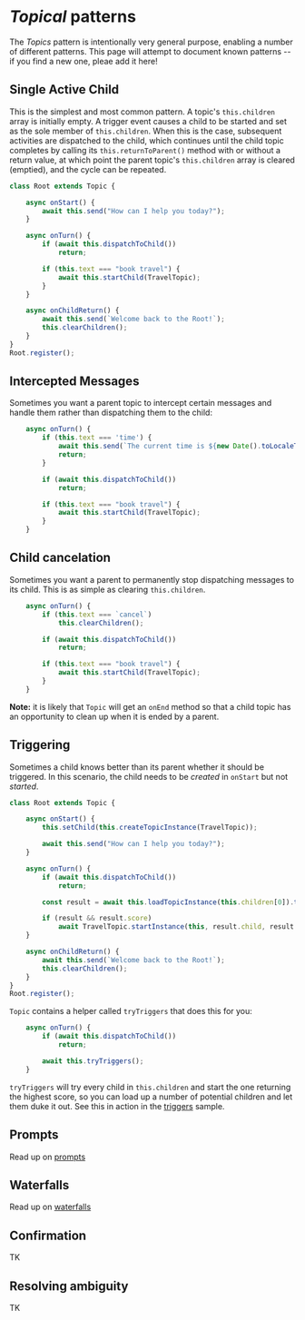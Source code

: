 # *Topical* patterns

The *Topics* pattern is intentionally very general purpose, enabling a number of different patterns. This page will attempt to document known patterns -- if you find a new one, pleae add it here!

## Single Active Child

This is the simplest and most common pattern. A topic's `this.children` array is initially empty. A trigger event causes a child to be started and set as the sole member of `this.children`. When this is the case, subsequent activities are dispatched to the child, which continues until the child topic completes by calling its `this.returnToParent()` method with or without a return value, at which point the parent topic's `this.children` array is cleared (emptied), and the cycle can be repeated.

```ts
class Root extends Topic {

    async onStart() {
        await this.send("How can I help you today?");
    }

    async onTurn() {
        if (await this.dispatchToChild())
            return;

        if (this.text === "book travel") {
            await this.startChild(TravelTopic);
        }
    }

    async onChildReturn() {
        await this.send(`Welcome back to the Root!`);
        this.clearChildren();
    }
}
Root.register();
```

## Intercepted Messages

Sometimes you want a parent topic to intercept certain messages and handle them rather than dispatching them to the child:
```ts
    async onTurn() {
        if (this.text === 'time') {
            await this.send(`The current time is ${new Date().toLocaleTimeString()}.`);
            return;
        }

        if (await this.dispatchToChild())
            return;

        if (this.text === "book travel") {
            await this.startChild(TravelTopic);
        }
    }
```

## Child cancelation

Sometimes you want a parent to permanently stop dispatching messages to its child. This is as simple as clearing `this.children`.

```ts
    async onTurn() {
        if (this.text === `cancel`)
            this.clearChildren();

        if (await this.dispatchToChild())
            return;

        if (this.text === "book travel") {
            await this.startChild(TravelTopic);
        }
    }
```

**Note:** it is likely that `Topic` will get an `onEnd` method so that a child topic has an opportunity to clean up when it is ended by a parent.

## Triggering

Sometimes a child knows better than its parent whether it should be triggered. In this scenario, the child needs to be *created* in `onStart` but not *started*.

```ts
class Root extends Topic {

    async onStart() {
        this.setChild(this.createTopicInstance(TravelTopic));

        await this.send("How can I help you today?");
    }

    async onTurn() {
        if (await this.dispatchToChild())
            return;

        const result = await this.loadTopicInstance(this.children[0]).trigger();

        if (result && result.score)
            await TravelTopic.startInstance(this, result.child, result.startArgs);
    }

    async onChildReturn() {
        await this.send(`Welcome back to the Root!`);
        this.clearChildren();
    }
}
Root.register();
```
`Topic` contains a helper called `tryTriggers` that does this for you:
```ts
    async onTurn() {
        if (await this.dispatchToChild())
            return;

        await this.tryTriggers();
    }
```
`tryTriggers` will try every child in `this.children` and start the one returning the highest score, so you can load up a number of potential children and let them duke it out. See this in action in the [triggers](../samples/triggers.ts) sample.

## Prompts

Read up on [prompts](./prompts.md)

## Waterfalls

Read up on [waterfalls](./waterfalls.md)

## Confirmation

TK

## Resolving ambiguity

TK


